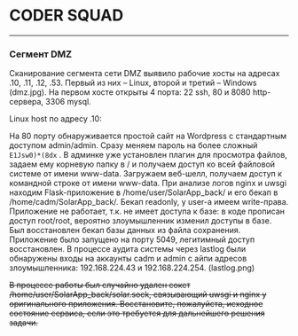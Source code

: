 # CODER SQUAD
--------------------------------------------
### Сегмент DMZ

Сканирование сегмента сети DMZ выявило рабочие хосты на адресах .10, .11, .12, .53. Первый из них – Linux, второй и третий – Windows (dmz.jpg).
На первом хосте открыты 4 порта: 22 ssh, 80 и 8080 http-сервера, 3306 mysql.

Linux host по адресу .10:


На 80 порту обнаруживается простой сайт на Wordpress с стандартным доступом admin/admin. 
Сразу меняем пароль на более сложный `E1Jsw0)*(8dx` . В админке уже установлен плагин для просмотра файлов, задаем ему корневую папку в / и получаем доступ ко всей файловой системе от имени www-data. Загружаем веб-шелл, получаем доступ к командной строке от имени www-data.
При анализе логов nginx и uwsgi находим Flask-приложение в /home/user/SolarApp_back/ и его бекап в /home/cadm/SolarApp_back/. 
Бекап readonly, у user-а имеем write-права. 
Приложение не работает, т.к. не имеет доступа к базе: в коде прописан доступ root/root, вероятно злоумышленник изменил доступы в базе. Был восстановлен бекап базы данных из файла сохранения. Приложение было запущено на порту 5049, легитимный доступ восстановлен.
В процессе аудита системы через lastlog были обнаружены входы на аккаунты cadm и admin с айпи адресов злоумышленника: 192.168.224.43 и 192.168.224.254. (lastlog.png)

~~В процессе работы был случайно удален сокет /home/user/SolarApp_back/solar.sock, связывающий uwsgi и nginx у оригинального приложения. Восстановите, пожалуйста, исходное состояние сервиса, если это требуется для дальнейшего решения задачи.~~






